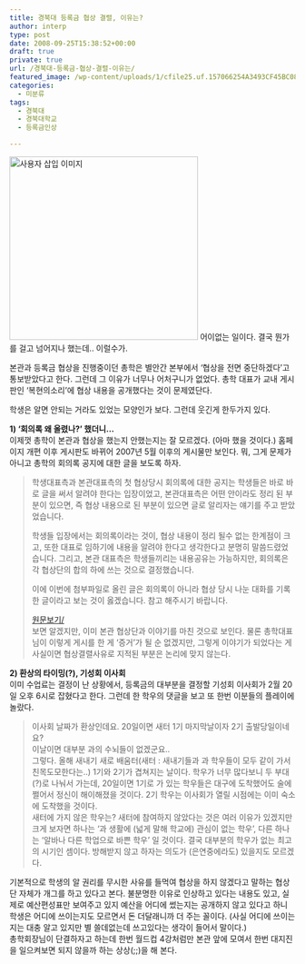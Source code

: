 ```yaml
---
title: 경북대 등록금 협상 결렬, 이유는?
author: interp
type: post
date: 2008-09-25T15:38:52+00:00
draft: true
private: true
url: /경북대-등록금-협상-결렬-이유는/
featured_image: /wp-content/uploads/1/cfile25.uf.157066254A3493CF45BC08.jpg
categories:
  - 미분류
tags:
  - 경북대
  - 경북대학교
  - 등록금인상

---
```

<img src="http://interp.iwinv.net/wp-content/uploads/1/cfile25.uf.157066254A3493CF45BC08.jpg" class="aligncenter" width="332" height="323" alt="사용자 삽입 이미지" />  
어이없는 일이다.  
결국 뭔가를 걸고 넘어지나 했는데.. 이럴수가.  
  
본관과 등록금 협상을 진행중이던 총학은 별안간 본부에서 &#8216;협상을 전면 중단하겠다&#8217;고 통보받았다고 한다. 그런데 그 이유가 너무나 어처구니가 없었다. 총학 대표가 교내 게시판인 &#8216;복현의소리&#8217;에 협상 내용을 공개했다는 것이 문제였단다.  
  
학생은 알면 안되는 거라도 있었는 모양인가 보다. 그런데 웃긴게 한두가지 있다.  
  
  
  
**1) &#8216;회의록 왜 올렸나?&#8217; 했더니&#8230;**  
이제껏 총학이 본관과 협상을 했는지 안했는지는 잘 모르겠다. (아마 했을 것이다.) 홈페이지 개편 이후 게시판도 바뀌어 2007년 5월 이후의 게시물만 보인다. 뭐, 그게 문제가 아니고 총학의 회의록 공지에 대한 글을 보도록 하자.


  


> 학생대표측과 본관대표측의 첫 협상당시 회의록에 대한 공지는 학생들은 바로 바로 글을 써서 알려야 한다는 입장이었고, 본관대표측은 어떤 안이라도 정리 된 부분이 있으면, 즉 협상 내용으로 된 부분이 있으면 글로 알리자는 얘기를 주고 받았었습니다.  
>   
> 학생들 입장에서는 회의록이라는 것이, 협상 내용이 정리 될수 없는 한계점이 크고, 또한 대표로 임하기에 내용을 알려야 한다고 생각한다고 분명히 말씀드렸었습니다. 그리고, 본관 대표측은 학생들끼리는 내용공유는 가능하지만, 회의록은 각 협상단의 합의 하에 쓰는 것으로 결정했습니다.  
>   
> 이에 이번에 첨부파일로 올린 글은 회의록이 아니라 협상 당시 나눈 대화를 기록한 글이라고 보는 것이 옳겠습니다. 참고 해주시기 바랍니다.   
>   
> <a href="http://www.knu.ac.kr:8080/knu3/index.jsp?siteID=20070503164418229178&menuID=20070509132012689834&contentID=20080203195108977758&action=view" target="_blank" rel="noopener noreferrer">원문보기/</A>  
보면 알겠지만, 이미 본관 협상단과 이야기를 마친 것으로 보인다. 물론 총학대표님이 이렇게 게시를 한 게 &#8216;증거&#8217;가 될 순 없겠지만, 그렇게 이야기가 되었다는 게 사실이면 협상결렬사유로 지적된 부분은 논리에 맞지 않는다.  
  
  
  
**2) 환상의 타이밍(?), 기성회 이사회**  
이미 수업료는 결정이 난 상황에서, 등록금의 대부분을 결정할 기성회 이사회가 2월 20일 오후 6시로 잡혔다고 한다. 그런데 한 학우의 댓글을 보고 또 한번 이분들의 플레이에 놀랐다.  
  
  

  


> 이사회 날짜가 환상인데요. 20일이면 새터 1기 마지막날이자 2기 출발당일이네요?   
> 이날이면 대부분 과의 수뇌들이 없겠군요..  
그렇다. 올해 새내기 새로 배움터(새터 : 새내기들과 과 학우들이 모두 같이 가서 친목도모한다는..) 1기와 2기가 겹쳐지는 날이다. 학우가 너무 많다보니 두 부대(?)로 나눠서 가는데, 20일이면 1기로 가 있는 학우들은 대구에 도착했어도 술에 쩔어서 정신이 해이해졌을 것이다. 2기 학우는 이사회가 열릴 시점에는 이미 숙소에 도착했을 것이다.  
새터에 가지 않은 학우는? 새터에 참여하지 않았다는 것은 여러 이유가 있겠지만 크게 보자면 하나는 &#8216;과 생활에 (넓게 말해 학교에) 관심이 없는 학우&#8217;, 다른 하나는 &#8216;알바나 다른 학업으로 바쁜 학우&#8217; 일 것이다. 결국 대부분의 학우가 없는 최고의 시기인 셈이다. 방해받지 않고 하자는 의도가 (은연중에라도) 있을지도 모르겠다.  
  
  
기본적으로 학생의 알 권리를 무시한 사유를 들먹여 협상을 하지 않겠다고 말하는 협상단 자체가 개그를 하고 있다고 본다. 불분명한 이유로 인상하고 있다는 내용도 있고, 실제로 예산편성표만 보여주고 있지 예산을 어디에 썼는지는 공개하지 않고 있다고 하니 학생은 어디에 쓰이는지도 모르면서 돈 더달래니까 더 주는 꼴이다. (사실 어디에 쓰이는지는 대충 알고 있지만 별 쓸데없는데 쓰고있다는 생각이 들어서 말이다.)   
총학회장님이 단결하자고 하는데 한번 월드컵 4강처럼만 본관 앞에 모여서 한번 대지진을 일으켜보면 되지 않을까 하는 상상(;;)을 해 본다.  

  
<P align=right></p>